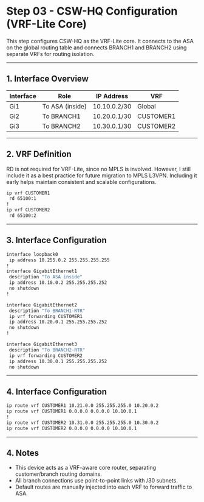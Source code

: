 # Step 03 - CSW-HQ Configuration (VRF-Lite Core)

This step configures CSW-HQ as the VRF-Lite core. It connects to the ASA on the global routing table and connects BRANCH1 and BRANCH2 using separate VRFs for routing isolation.

---

## 1. Interface Overview

| Interface | Role                 | IP Address      | VRF          |
|-----------|----------------------|------------------|-------------|
| Gi1       | To ASA (inside)      | 10.10.0.2/30     | Global      |
| Gi2       | To BRANCH1           | 10.20.0.1/30     | CUSTOMER1   |
| Gi3       | To BRANCH2           | 10.30.0.1/30     | CUSTOMER2   |

---

## 2. VRF Definition

RD is not required for VRF-Lite, since no MPLS is involved. However, I still include it as a best practice for future migration to MPLS L3VPN. Including it early helps maintain consistent and scalable configurations.

```bash
ip vrf CUSTOMER1
 rd 65100:1
!
ip vrf CUSTOMER2
 rd 65100:2
```

---

## 3. Interface Configuration

```bash
interface loopback0
 ip address 10.255.0.2 255.255.255.255
!
interface GigabitEthernet1
 description "To ASA inside"
 ip address 10.10.0.2 255.255.255.252
 no shutdown
!

interface GigabitEthernet2
 description "To BRANCH1-RTR"
 ip vrf forwarding CUSTOMER1
 ip address 10.20.0.1 255.255.255.252
 no shutdown
!

interface GigabitEthernet3
 description "To BRANCH2-RTR"
 ip vrf forwarding CUSTOMER2
 ip address 10.30.0.1 255.255.255.252
 no shutdown
```

---

## 4. Interface Configuration

```bash
ip route vrf CUSTOMER1 10.21.0.0 255.255.255.0 10.20.0.2
ip route vrf CUSTOMER1 0.0.0.0 0.0.0.0 10.10.0.1
!
ip route vrf CUSTOMER2 10.31.0.0 255.255.255.0 10.30.0.2
ip route vrf CUSTOMER2 0.0.0.0 0.0.0.0 10.10.0.1
```

---

## 4. Notes
- This device acts as a VRF-aware core router, separating customer/branch routing domains.
- All branch connections use point-to-point links with /30 subnets.
- Default routes are manually injected into each VRF to forward traffic to ASA.